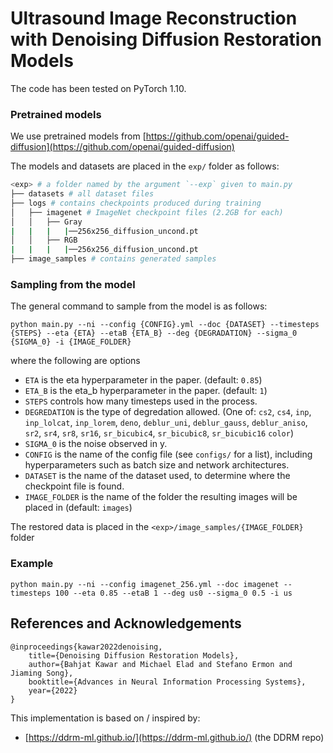 # Ultrasound Image Reconstruction with Denoising Diffusion Restoration Models 

The code has been tested on PyTorch 1.10. 

### Pretrained models
We use pretrained models from [https://github.com/openai/guided-diffusion](https://github.com/openai/guided-diffusion)

The models and datasets are placed in the `exp/` folder as follows:
```bash
<exp> # a folder named by the argument `--exp` given to main.py
├── datasets # all dataset files
├── logs # contains checkpoints produced during training
│   ├── imagenet # ImageNet checkpoint files (2.2GB for each)
│   │   ├── Gray
|   |   |   |──256x256_diffusion_uncond.pt
│   │   ├── RGB
|   |   |   |──256x256_diffusion_uncond.pt
├── image_samples # contains generated samples
```

### Sampling from the model

The general command to sample from the model is as follows:
```
python main.py --ni --config {CONFIG}.yml --doc {DATASET} --timesteps {STEPS} --eta {ETA} --etaB {ETA_B} --deg {DEGRADATION} --sigma_0 {SIGMA_0} -i {IMAGE_FOLDER}
```
where the following are options
- `ETA` is the eta hyperparameter in the paper. (default: `0.85`)
- `ETA_B` is the eta_b hyperparameter in the paper. (default: `1`)
- `STEPS` controls how many timesteps used in the process.
- `DEGREDATION` is the type of degredation allowed. (One of: `cs2`, `cs4`, `inp`, `inp_lolcat`, `inp_lorem`, `deno`, `deblur_uni`, `deblur_gauss`, `deblur_aniso`, `sr2`, `sr4`, `sr8`, `sr16`, `sr_bicubic4`, `sr_bicubic8`, `sr_bicubic16` `color`)
- `SIGMA_0` is the noise observed in y.
- `CONFIG` is the name of the config file (see `configs/` for a list), including hyperparameters such as batch size and network architectures.
- `DATASET` is the name of the dataset used, to determine where the checkpoint file is found.
- `IMAGE_FOLDER` is the name of the folder the resulting images will be placed in (default: `images`)

The restored data is placed in the `<exp>/image_samples/{IMAGE_FOLDER}` folder


### Example

```
python main.py --ni --config imagenet_256.yml --doc imagenet --timesteps 100 --eta 0.85 --etaB 1 --deg us0 --sigma_0 0.5 -i us
```

## References and Acknowledgements
```
@inproceedings{kawar2022denoising,
    title={Denoising Diffusion Restoration Models},
    author={Bahjat Kawar and Michael Elad and Stefano Ermon and Jiaming Song},
    booktitle={Advances in Neural Information Processing Systems},
    year={2022}
}
```

This implementation is based on / inspired by:
- [https://ddrm-ml.github.io/](https://ddrm-ml.github.io/) (the DDRM repo)
